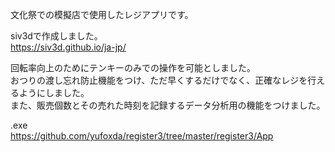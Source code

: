 文化祭での模擬店で使用したレジアプリです。

siv3dで作成しました。  
https://siv3d.github.io/ja-jp/

回転率向上のためにテンキーのみでの操作を可能としました。  
おつりの渡し忘れ防止機能をつけ、ただ早くするだけでなく、正確なレジを行えるようにしました。  
また、販売個数とその売れた時刻を記録するデータ分析用の機能をつけました。  

.exe  
https://github.com/yufoxda/register3/tree/master/register3/App
